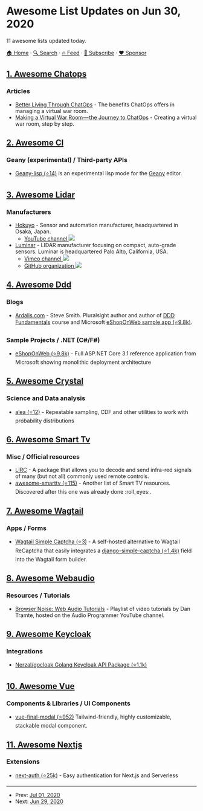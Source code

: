 # Awesome List Updates on Jun 30, 2020

11 awesome lists updated today.

[🏠 Home](/README.md) · [🔍 Search](https://www.trackawesomelist.com/search/) · [🔥 Feed](https://www.trackawesomelist.com/rss.xml) · [📮 Subscribe](https://trackawesomelist.us17.list-manage.com/subscribe?u=d2f0117aa829c83a63ec63c2f&id=36a103854c) · [❤️  Sponsor](https://github.com/sponsors/theowenyoung)



## [1. Awesome Chatops](/content/exAspArk/awesome-chatops/README.md)

### Articles

*   [Better Living Through ChatOps](https://medium.com/ibm-garage/better-living-through-chatops-df66872893e7) - The benefits ChatOps offers in managing a virtual war room.
*   [Making a Virtual War Room — the Journey to ChatOps](https://medium.com/ibm-garage/making-a-virtual-war-room-the-journey-to-chatops-eaaecd83873c) - Creating a virtual war room, step by step.

## [2. Awesome Cl](/content/CodyReichert/awesome-cl/README.md)

### Geany (experimental) / Third-party APIs

*   [Geany-lisp (⭐14)](https://github.com/jasom/geany-lisp) is an experimental lisp mode for the [Geany](https://geany.org/) editor.

## [3. Awesome Lidar](/content/szenergy/awesome-lidar/README.md)

### Manufacturers

*   [Hokuyo](https://www.hokuyo-aut.jp/) - Sensor and automation manufacturer, headquartered in Osaka, Japan.
    *   [YouTube channel ![](https://img.shields.io/badge/youtube-red?style=flat-square\&logo=youtube)](https://www.youtube.com/channel/UCYzJXC82IEy-h-io2REin5g)
*   [Luminar](https://www.luminartech.com/) - LIDAR manufacturer focusing on compact, auto-grade sensors. Luminar is headquartered Palo Alto, California, USA.
    *   [Vimeo channel ![](https://img.shields.io/badge/youtube-red?style=flat-square\&logo=youtube)](https://vimeo.com/luminartech)
    *   [GitHub organization ![](https://img.shields.io/badge/github-black?style=flat-square\&logo=github)](https://github.com/luminartech)

## [4. Awesome Ddd](/content/heynickc/awesome-ddd/README.md)

### Blogs

*   [Ardalis.com](https://ardalis.com/blog) - Steve Smith. Pluralsight author and author of [DDD Fundamentals](https://www.pluralsight.com/courses/domain-driven-design-fundamentals) course and Microsoft [eShopOnWeb sample app (⭐9.8k)](https://github.com/dotnet-architecture/eShopOnWeb).

### Sample Projects / .NET (C#/F#)

*   [eShopOnWeb (⭐9.8k)](https://github.com/dotnet-architecture/eShopOnWeb) - Full ASP.NET Core 3.1 reference application from Microsoft showing monolithic deployment architecture

## [5. Awesome Crystal](/content/veelenga/awesome-crystal/README.md)

### Science and Data analysis

*   [alea (⭐12)](https://github.com/nin93/alea) - Repeatable sampling, CDF and other utilities to work with probability distributions

## [6. Awesome Smart Tv](/content/vitalets/awesome-smart-tv/README.md)

### Misc / Official resources

*   [LIRC](http://lirc.org) - A package that allows you to decode and send infra-red signals of many (but not all) commonly used remote controls.
*   [awesome-smarttv (⭐115)](https://github.com/linuxenko/awesome-smarttv) - Another list of Smart TV resources. Discovered after this one was already done :roll\_eyes:.

## [7. Awesome Wagtail](/content/springload/awesome-wagtail/README.md)

### Apps / Forms

*   [Wagtail Simple Captcha (⭐3)](https://github.com/acarasimon96/wagtail-django-simple-captcha) - A self-hosted alternative to Wagtail ReCaptcha that easily integrates a [django-simple-captcha (⭐1.4k)](https://github.com/mbi/django-simple-captcha) field into the Wagtail form builder.

## [8. Awesome Webaudio](/content/notthetup/awesome-webaudio/README.md)

### Resources / Tutorials

*   [Browser Noise: Web Audio Tutorials](https://www.youtube.com/playlist?list=PLLgJJsrdwhPywJe2TmMzYNKHdIZ3PASbr) - Playlist of video tutorials by Dan Tramte, hosted on the Audio Programmer YouTube channel.

## [9. Awesome Keycloak](/content/thomasdarimont/awesome-keycloak/README.md)

### Integrations

*   [Nerzal/gocloak Golang Keycloak API Package (⭐1.1k)](https://github.com/Nerzal/gocloak)

## [10. Awesome Vue](/content/vuejs/awesome-vue/README.md)

### Components & Libraries / UI Components

*   [vue-final-modal (⭐952)](https://github.com/hunterliu1003/vue-final-modal) Tailwind-friendly, highly customizable, stackable modal component.

## [11. Awesome Nextjs](/content/unicodeveloper/awesome-nextjs/README.md)

### Extensions

*   [next-auth (⭐25k)](https://github.com/iaincollins/next-auth) - Easy authentication for Next.js and Serverless

---

- Prev: [Jul 01, 2020](/content/2020/07/01/README.md)
- Next: [Jun 29, 2020](/content/2020/06/29/README.md)